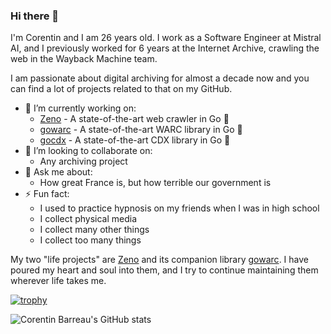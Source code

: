 ### Hi there 👋

I'm Corentin and I am 26 years old.
I work as a Software Engineer at Mistral AI, and I previously worked for 6 years at the Internet Archive, crawling the web in the Wayback Machine team.

I am passionate about digital archiving for almost a decade now and you can find a lot of projects related to that on my GitHub.

- 🔭 I’m currently working on:
  - [Zeno](https://github.com/internetarchive/Zeno) - A state-of-the-art web crawler in Go 🔱
  - [gowarc](https://github.com/internetarchive/gowarc) - A state-of-the-art WARC library in Go 💾
  - [gocdx](https://github.com/internetarchive/gocdx) - A state-of-the-art CDX library in Go 📝
- 👯 I’m looking to collaborate on:
  - Any archiving project
- 💬 Ask me about:
  - How great France is, but how terrible our government is
- ⚡ Fun fact:
  - I used to practice hypnosis on my friends when I was in high school
  - I collect physical media
  - I collect many other things
  - I collect too many things

My two "life projects" are [Zeno](https://github.com/internetarchive/Zeno) and its companion library [gowarc](https://github.com/internetarchive/gowarc). I have poured my heart and soul into them, and I try to continue maintaining them wherever life takes me.

[![trophy](https://trophygh.kolioaris.xyz/?username=CorentinB&theme=onedark)](https://github.com/ryo-ma/github-profile-trophy)

![Corentin Barreau's GitHub stats](https://github-readme-stats.vercel.app/api?username=CorentinB&count_private=true&show_icons=true&theme=bear)
